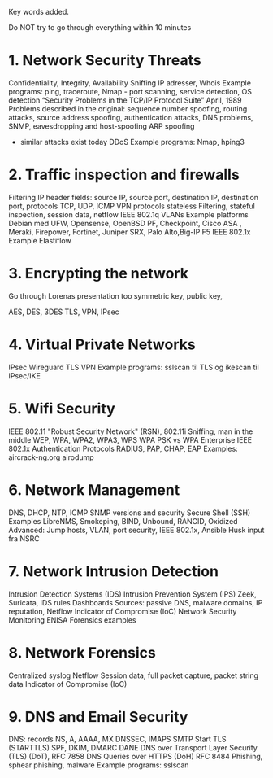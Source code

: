 
Key words added.

Do NOT try to go through everything within 10 minutes


# 1. Network Security Threats
Confidentiality, Integrity, Availability
Sniffing
IP adresser, Whois
Example programs: ping, traceroute, Nmap - port scanning, service detection, OS detection
“Security Problems in the TCP/IP Protocol Suite” April, 1989
Problems described in the original:
sequence number spoofing, routing attacks, source address spoofing,
authentication attacks, DNS problems,  SNMP,  eavesdropping and host-spoofing ARP spoofing
- similar attacks exist today
DDoS
Example programs: Nmap, hping3

# 2. Traffic inspection and firewalls
Filtering
IP header fields: source IP, source port, destination IP, destination port, protocols TCP, UDP, ICMP
VPN protocols
stateless Filtering, stateful inspection, session data, netflow
IEEE 802.1q VLANs
Example platforms Debian med UFW, Opensense, OpenBSD PF, Checkpoint, Cisco ASA , Meraki,
Firepower, Fortinet, Juniper SRX, Palo Alto,Big-IP F5
IEEE 802.1x
Example Elastiflow

# 3. Encrypting the network
Go through Lorenas presentation too
symmetric key, public key,

AES, DES, 3DES
TLS, VPN, IPsec

# 4. Virtual Private Networks
IPsec
Wireguard
TLS VPN
Example programs: sslscan til TLS og ikescan til IPsec/IKE

# 5. Wifi Security
IEEE 802.11
 "Robust Security Network" (RSN), 802.11i
Sniffing, man in the middle
WEP, WPA, WPA2, WPA3, WPS
WPA PSK vs WPA Enterprise
IEEE 802.1x
Authentication Protocols RADIUS, PAP, CHAP, EAP
Examples: aircrack-ng.org airodump

# 6. Network Management
DNS, DHCP, NTP, ICMP
SNMP versions and security
Secure Shell (SSH)
Examples LibreNMS, Smokeping, BIND, Unbound, RANCID, Oxidized
Advanced: Jump hosts, VLAN, port security, IEEE 802.1x, Ansible
Husk input fra NSRC

# 7. Network Intrusion Detection
Intrusion Detection Systems (IDS)
Intrusion Prevention System (IPS)
Zeek, Suricata, IDS rules
Dashboards
Sources: passive DNS, malware domains, IP reputation, Netflow
Indicator of Compromise (IoC)
Network Security Monitoring
ENISA Forensics examples

# 8. Network Forensics
Centralized syslog
Netflow
Session data, full packet capture, packet string data
Indicator of Compromise (IoC)
# 9. DNS and Email Security
DNS: records NS, A, AAAA, MX
DNSSEC, IMAPS
SMTP Start TLS (STARTTLS)
SPF, DKIM, DMARC
DANE
DNS over Transport Layer Security (TLS) (DoT), RFC 7858
DNS Queries over HTTPS (DoH) RFC 8484
Phishing, sphear phishing, malware
Example programs: sslscan
